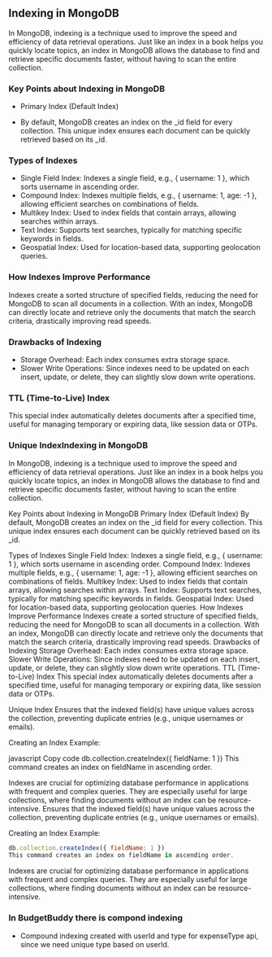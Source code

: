 ## Indexing in MongoDB
In MongoDB, indexing is a technique used to improve the speed and efficiency of data retrieval operations. Just like an index in a book helps you quickly locate topics, an index in MongoDB allows the database to find and retrieve specific documents faster, without having to scan the entire collection.

### Key Points about Indexing in MongoDB
- Primary Index (Default Index)
+ By default, MongoDB creates an index on the _id field for every collection. This unique index ensures each document can be quickly retrieved based on its _id.

### Types of Indexes
- Single Field Index: Indexes a single field, e.g., { username: 1 }, which sorts username in ascending order.
- Compound Index: Indexes multiple fields, e.g., { username: 1, age: -1 }, allowing efficient searches on combinations of fields.
- Multikey Index: Used to index fields that contain arrays, allowing searches within arrays.
- Text Index: Supports text searches, typically for matching specific keywords in fields.
- Geospatial Index: Used for location-based data, supporting geolocation queries.

### How Indexes Improve Performance
Indexes create a sorted structure of specified fields, reducing the need for MongoDB to scan all documents in a collection.
With an index, MongoDB can directly locate and retrieve only the documents that match the search criteria, drastically improving read speeds.

### Drawbacks of Indexing
- Storage Overhead: Each index consumes extra storage space.
- Slower Write Operations: Since indexes need to be updated on each insert, update, or delete, they can slightly slow down write operations.

### TTL (Time-to-Live) Index
This special index automatically deletes documents after a specified time, useful for managing temporary or expiring data, like session data or OTPs.

### Unique IndexIndexing in MongoDB
In MongoDB, indexing is a technique used to improve the speed and efficiency of data retrieval operations. Just like an index in a book helps you quickly locate topics, an index in MongoDB allows the database to find and retrieve specific documents faster, without having to scan the entire collection.

Key Points about Indexing in MongoDB
Primary Index (Default Index)
By default, MongoDB creates an index on the _id field for every collection. This unique index ensures each document can be quickly retrieved based on its _id.

Types of Indexes
Single Field Index: Indexes a single field, e.g., { username: 1 }, which sorts username in ascending order.
Compound Index: Indexes multiple fields, e.g., { username: 1, age: -1 }, allowing efficient searches on combinations of fields.
Multikey Index: Used to index fields that contain arrays, allowing searches within arrays.
Text Index: Supports text searches, typically for matching specific keywords in fields.
Geospatial Index: Used for location-based data, supporting geolocation queries.
How Indexes Improve Performance
Indexes create a sorted structure of specified fields, reducing the need for MongoDB to scan all documents in a collection.
With an index, MongoDB can directly locate and retrieve only the documents that match the search criteria, drastically improving read speeds.
Drawbacks of Indexing
Storage Overhead: Each index consumes extra storage space.
Slower Write Operations: Since indexes need to be updated on each insert, update, or delete, they can slightly slow down write operations.
TTL (Time-to-Live) Index
This special index automatically deletes documents after a specified time, useful for managing temporary or expiring data, like session data or OTPs.

Unique Index
Ensures that the indexed field(s) have unique values across the collection, preventing duplicate entries (e.g., unique usernames or emails).

Creating an Index
Example:

javascript
Copy code
db.collection.createIndex({ fieldName: 1 })
This command creates an index on fieldName in ascending order.

Indexes are crucial for optimizing database performance in applications with frequent and complex queries. They are especially useful for large collections, where finding documents without an index can be resource-intensive.
Ensures that the indexed field(s) have unique values across the collection, preventing duplicate entries (e.g., unique usernames or emails).

Creating an Index
Example:

``` javascript
db.collection.createIndex({ fieldName: 1 })
This command creates an index on fieldName in ascending order.
```
Indexes are crucial for optimizing database performance in applications with frequent and complex queries. They are especially useful for large collections, where finding documents without an index can be resource-intensive.


### In BudgetBuddy there is compond indexing
- Compound indexing created with userId and type for expenseType api, since we need unique type based on userId. 
